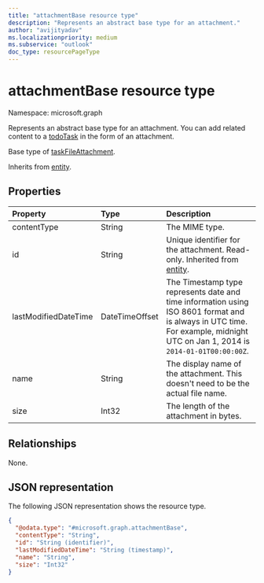 ```yaml
---
title: "attachmentBase resource type"
description: "Represents an abstract base type for an attachment."
author: "avijityadav"
ms.localizationpriority: medium
ms.subservice: "outlook"
doc_type: resourcePageType
---
```


# attachmentBase resource type

Namespace: microsoft.graph

Represents an abstract base type for an attachment. You can add related content to a [todoTask](../resources/todotask.md) in the form of an attachment.

Base type of [taskFileAttachment](../resources/taskfileattachment.md).

Inherits from [entity](../resources/entity.md).


## Properties
|Property|Type|Description|
|:---|:---|:---|
|contentType|String|The MIME type.|
|id|String|Unique identifier for the attachment. Read-only. Inherited from [entity](../resources/entity.md).|
|lastModifiedDateTime|DateTimeOffset|The Timestamp type represents date and time information using ISO 8601 format and is always in UTC time. For example, midnight UTC on Jan 1, 2014 is `2014-01-01T00:00:00Z`.|
|name|String|The display name of the attachment. This doesn't need to be the actual file name.|
|size|Int32|The length of the attachment in bytes.|

## Relationships
None.

## JSON representation
The following JSON representation shows the resource type.
<!-- {
  "blockType": "resource",
  "keyProperty": "id",
  "@odata.type": "microsoft.graph.attachmentBase",
  "baseType": "microsoft.graph.entity",
  "openType": false
}
-->
``` json
{
  "@odata.type": "#microsoft.graph.attachmentBase",
  "contentType": "String",  
  "id": "String (identifier)",
  "lastModifiedDateTime": "String (timestamp)",
  "name": "String",
  "size": "Int32"
}
```

